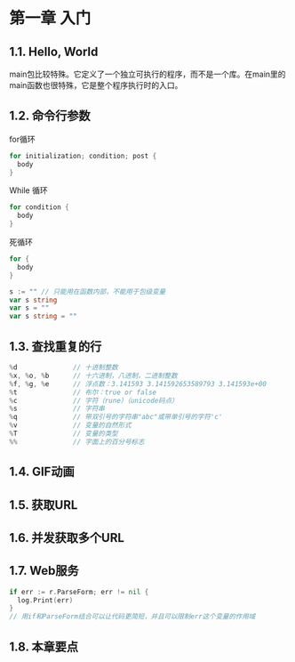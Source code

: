 # 第一章    入门

## 1.1. Hello, World

main包比较特殊。它定义了一个独立可执行的程序，而不是一个库。在main里的main函数也很特殊，它是整个程序执行时的入口。

## 1.2. 命令行参数

for循环

```go
for initialization; condition; post {
  body
}
```

While 循环

```go
for condition {
  body
}
```

死循环

```go
for {
  body
}
```



```go
s := "" // 只能用在函数内部，不能用于包级变量
var s string
var s = ""
var s string = ""
```

## 1.3. 查找重复的行

```go
%d        		// 十进制整数
%x, %o, %b		// 十六进制，八进制，二进制整数
%f, %g, %e		// 浮点数：3.141593 3.141592653589793 3.141593e+00
%t        		// 布尔：true or false
%c        		// 字符（rune）（unicode码点）
%s        		// 字符串
%q        		// 带双引号的字符串"abc"或带单引号的字符'c'
%v        		// 变量的自然形式
%T        		// 变量的类型
%%        		// 字面上的百分号标志
```

## 1.4. GIF动画

## 1.5. 获取URL

## 1.6. 并发获取多个URL

## 1.7. Web服务

```go
if err := r.ParseForm; err != nil {
  log.Print(err)
}
// 用if和ParseForm结合可以让代码更简短，并且可以限制err这个变量的作用域
```

## 1.8. 本章要点
